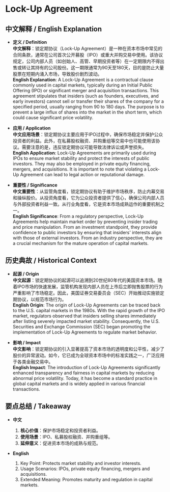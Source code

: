 # Lock-Up Agreement

## 中文解释 / English Explanation

* **定义 / Definition**  
  **中文解释**：锁定期协议（Lock-Up Agreement）是一种在资本市场中常见的合同条款，通常在公司首次公开募股（IPO）或重大并购交易中使用。该协议规定，公司内部人员（如创始人、高管、早期投资者等）在一定期限内不得出售或转让其持有的公司股份。这一期限通常为90天至180天，目的是防止大量股票在短期内涌入市场，导致股价剧烈波动。  
  **English Explanation**: A Lock-Up Agreement is a contractual clause commonly used in capital markets, typically during an Initial Public Offering (IPO) or significant merger and acquisition transactions. This agreement stipulates that insiders (such as founders, executives, and early investors) cannot sell or transfer their shares of the company for a specified period, usually ranging from 90 to 180 days. The purpose is to prevent a large influx of shares into the market in the short term, which could cause significant price volatility.

* **应用 / Application**  
  **中文应用场景**：锁定期协议主要应用于IPO过程中，确保市场稳定并保护公众投资者的利益。此外，在私募股权融资、并购重组等交易中也可能使用该协议。需要注意的是，违反锁定期协议可能导致法律诉讼或声誉损失。  
  **English Application**: Lock-Up Agreements are primarily used during IPOs to ensure market stability and protect the interests of public investors. They may also be employed in private equity financing, mergers, and acquisitions. It is important to note that violating a Lock-Up Agreement can lead to legal action or reputational damage.

* **重要性 / Significance**  
  **中文重要性**：从监管角度看，锁定期协议有助于维护市场秩序，防止内幕交易和操纵股价。从投资角度看，它为公众投资者提供了信心，确保公司内部人员与外部投资者利益一致。从行业角度看，它是资本市场成熟运作的重要机制之一。  
  **English Significance**: From a regulatory perspective, Lock-Up Agreements help maintain market order by preventing insider trading and price manipulation. From an investment standpoint, they provide confidence to public investors by ensuring that insiders' interests align with those of external investors. From an industry perspective, they are a crucial mechanism for the mature operation of capital markets.

## 历史典故 / Historical Context

* **起源 / Origin**  
  **中文起源**：锁定期协议的起源可以追溯到20世纪80年代的美国资本市场。随着IPO市场的快速发展，监管机构发现内部人员在上市后立即抛售股票的行为严重影响了市场稳定。因此，美国证券交易委员会（SEC）开始推动实施锁定期协议，以规范市场行为。  
  **English Origin**: The origin of Lock-Up Agreements can be traced back to the U.S. capital markets in the 1980s. With the rapid growth of the IPO market, regulators observed that insiders selling shares immediately after listing severely impacted market stability. Consequently, the U.S. Securities and Exchange Commission (SEC) began promoting the implementation of Lock-Up Agreements to regulate market behavior.

* **影响 / Impact**  
  **中文影响**：锁定期协议的引入显著提高了资本市场的透明度和公平性，减少了股价的异常波动。如今，它已成为全球资本市场中的标准实践之一，广泛应用于各类金融交易中。  
  **English Impact**: The introduction of Lock-Up Agreements significantly enhanced transparency and fairness in capital markets by reducing abnormal price volatility. Today, it has become a standard practice in global capital markets and is widely applied in various financial transactions.

## 要点总结 / Takeaway

* **中文**  
  1. **核心价值**：保护市场稳定和投资者利益。
  2. **使用场景**：IPO、私募股权融资、并购重组等。
  3. **延伸意义**：促进资本市场的成熟与规范。

* **English**  
  1. Key Point: Protects market stability and investor interests.
  2. Usage Scenarios: IPOs, private equity financing, mergers and acquisitions.
  3. Extended Meaning: Promotes maturity and regulation in capital markets.